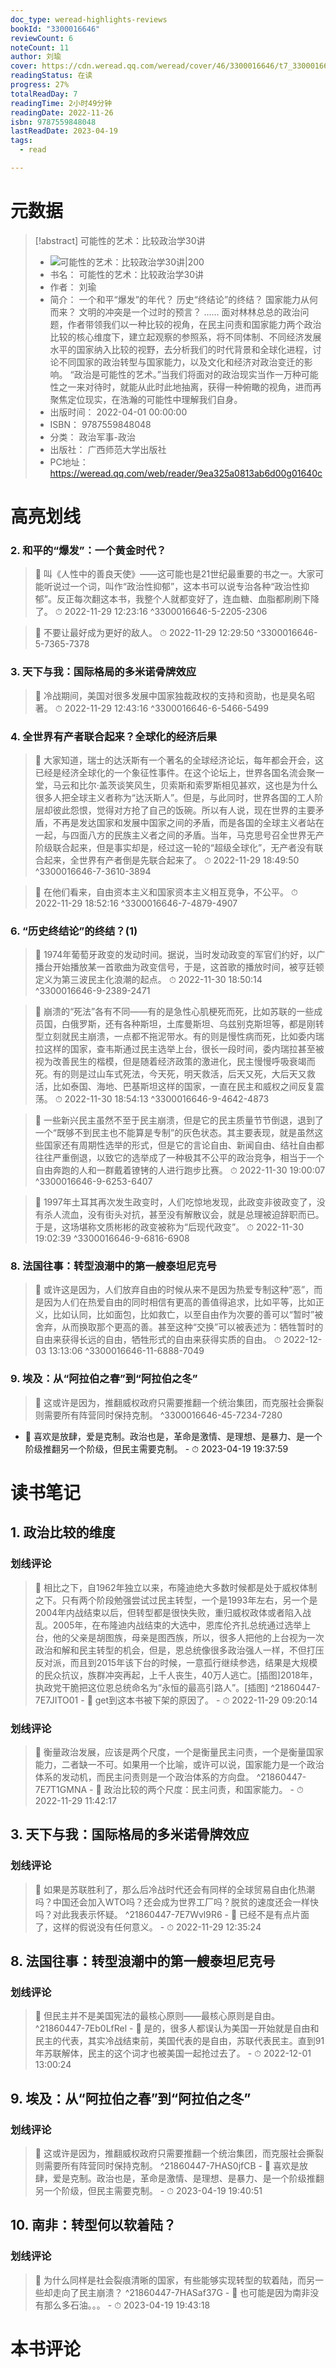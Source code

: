 ```yaml
---
doc_type: weread-highlights-reviews
bookId: "3300016646"
reviewCount: 6
noteCount: 11
author: 刘瑜
cover: https://cdn.weread.qq.com/weread/cover/46/3300016646/t7_3300016646.jpg
readingStatus: 在读
progress: 27%
totalReadDay: 7
readingTime: 2小时49分钟
readingDate: 2022-11-26
isbn: 9787559848048
lastReadDate: 2023-04-19
tags:
  - read

---
```

# 元数据
> [!abstract] 可能性的艺术：比较政治学30讲
> - ![ 可能性的艺术：比较政治学30讲|200](https://cdn.weread.qq.com/weread/cover/46/3300016646/t7_3300016646.jpg)
> - 书名： 可能性的艺术：比较政治学30讲
> - 作者： 刘瑜
> - 简介： 一个和平“爆发”的年代？
历史“终结论”的终结？
国家能力从何而来？
文明的冲突是一个过时的预言？
……
面对林林总总的政治问题，作者带领我们以一种比较的视角，在民主问责和国家能力两个政治比较的核心维度下，建立起观察的参照系，将不同体制、不同经济发展水平的国家纳入比较的视野，去分析我们的时代背景和全球化进程，讨论不同国家的政治转型与国家能力，以及文化和经济对政治变迁的影响。
“政治是可能性的艺术。”当我们将面对的政治现实当作一万种可能性之一来对待时，就能从此时此地抽离，获得一种俯瞰的视角，进而再聚焦定位现实，在浩瀚的可能性中理解我们自身。
> - 出版时间： 2022-04-01 00:00:00
> - ISBN： 9787559848048
> - 分类： 政治军事-政治
> - 出版社： 广西师范大学出版社
> - PC地址：https://weread.qq.com/web/reader/9ea325a0813ab6d00g01640c

# 高亮划线

### 2. 和平的“爆发”：一个黄金时代？

> 📌 叫《人性中的善良天使》——这可能也是21世纪最重要的书之一。大家可能听说过一个词，叫作“政治性抑郁”，这本书可以说专治各种“政治性抑郁”。反正每次翻这本书，我整个人就都变好了，连血糖、血脂都刷刷下降了。 
> ⏱ 2022-11-29 12:23:16 ^3300016646-5-2205-2306

> 📌 不要让最好成为更好的敌人。 
> ⏱ 2022-11-29 12:29:50 ^3300016646-5-7365-7378

### 3. 天下与我：国际格局的多米诺骨牌效应

> 📌 冷战期间，美国对很多发展中国家独裁政权的支持和资助，也是臭名昭著。 
> ⏱ 2022-11-29 12:43:16 ^3300016646-6-5466-5499

### 4. 全世界有产者联合起来？全球化的经济后果

> 📌 大家知道，瑞士的达沃斯有一个著名的全球经济论坛，每年都会开会，这已经是经济全球化的一个象征性事件。在这个论坛上，世界各国名流会聚一堂，马云和比尔·盖茨谈笑风生，贝索斯和索罗斯相见甚欢，这也是为什么很多人把全球主义者称为“达沃斯人”。但是，与此同时，世界各国的工人阶层却彼此怨恨，觉得对方抢了自己的饭碗。所以有人说，现在世界的主要矛盾，不再是发达国家和发展中国家之间的矛盾，而是各国的全球主义者站在一起，与四面八方的民族主义者之间的矛盾。当年，马克思号召全世界无产阶级联合起来，但是事实却是，经过这一轮的“超级全球化”，无产者没有联合起来，全世界有产者倒是先联合起来了。 
> ⏱ 2022-11-29 18:49:50 ^3300016646-7-3610-3894

> 📌 在他们看来，自由资本主义和国家资本主义相互竞争，不公平。 
> ⏱ 2022-11-29 18:52:16 ^3300016646-7-4879-4907

### 6. “历史终结论”的终结？(1)

> 📌 1974年葡萄牙政变的发动时间。据说，当时发动政变的军官们约好，以广播台开始播放某一首歌曲为政变信号，于是，这首歌的播放时间，被亨廷顿定义为第三波民主化浪潮的起点。 
> ⏱ 2022-11-30 18:50:14 ^3300016646-9-2389-2471

> 📌 崩溃的“死法”各有不同——有的是急性心肌梗死而死，比如苏联的一些成员国，白俄罗斯，还有各种斯坦，土库曼斯坦、乌兹别克斯坦等，都是刚转型立刻就民主崩溃，一点都不拖泥带水。有的则是慢性病而死，比如委内瑞拉这样的国家，查韦斯通过民主选举上台，很长一段时间，委内瑞拉甚至被视为改善民生的楷模，但是随着经济政策的激进化，民主慢慢呼吸衰竭而死。有的则是过山车式死法，今天死，明天救活，后天又死，大后天又救活，比如泰国、海地、巴基斯坦这样的国家，一直在民主和威权之间反复震荡。 
> ⏱ 2022-11-30 18:54:13 ^3300016646-9-4642-4873

> 📌 一些新兴民主虽然不至于民主崩溃，但是它的民主质量节节倒退，退到了一个“既够不到民主也不能算是专制”的灰色状态。其主要表现，就是虽然这些国家还有周期性选举的形式，但是它的言论自由、新闻自由、结社自由都往往严重倒退，以致它的选举成了一种极其不公平的政治竞争，相当于一个自由奔跑的人和一群戴着镣铐的人进行跑步比赛。 
> ⏱ 2022-11-30 19:00:07 ^3300016646-9-6253-6407

> 📌 1997年土耳其再次发生政变时，人们吃惊地发现，此政变非彼政变了，没有杀人流血，没有街头对抗，甚至没有解散议会，就是总理被迫辞职而已。于是，这场堪称文质彬彬的政变被称为“后现代政变”。 
> ⏱ 2022-11-30 19:02:39 ^3300016646-9-6816-6908

### 8. 法国往事：转型浪潮中的第一艘泰坦尼克号

> 📌 或许这是因为，人们放弃自由的时候从来不是因为热爱专制这种“恶”，而是因为人们在热爱自由的同时相信有更高的善值得追求，比如平等，比如正义，比如认同，比如面包，比如救亡，以至自由作为次要的善可以“暂时”被舍弃，从而换取那个更高的善。甚至这种“交换”可以被表述为：牺牲暂时的自由来获得长远的自由，牺牲形式的自由来获得实质的自由。 
> ⏱ 2022-12-03 13:13:06 ^3300016646-11-6888-7049

### 9. 埃及：从“阿拉伯之春”到“阿拉伯之冬”

> 📌 这或许是因为，推翻威权政府只需要推翻一个统治集团，而克服社会撕裂则需要所有阵营同时保持克制。 ^3300016646-45-7234-7280
- 💭 喜欢是放肆，爱是克制。政治也是，革命是激情、是理想、是暴力、是一个阶级推翻另一个阶级，但民主需要克制。 - ⏱ 2023-04-19 19:37:59 

# 读书笔记

## 1. 政治比较的维度

### 划线评论
> 📌 相比之下，自1962年独立以来，布隆迪绝大多数时候都是处于威权体制之下。只有两个阶段勉强尝试过民主转型，一个是1993年左右，另一个是2004年内战结束以后，但转型都是很快失败，重归威权政体或者陷入战乱。2005年，在布隆迪内战结束的大选中，恩库伦齐扎总统通过选举上台，他的父亲是胡图族，母亲是图西族，所以，很多人把他的上台视为一次政治和解和民主转型的机会，但是，恩总统像很多政治强人一样，不但打压反对派，而且到2015年该下台的时候，一意孤行继续参选，结果是大规模的民众抗议，族群冲突再起，上千人丧生，40万人逃亡。[插图]2018年，执政党干脆把这位恩总统命名为“永恒的最高引路人”。[插图]  ^21860447-7E7JITO01
    - 💭 get到这本书被下架的原因了。
    - ⏱ 2022-11-29 09:20:14

### 划线评论
> 📌 衡量政治发展，应该是两个尺度，一个是衡量民主问责，一个是衡量国家能力，二者缺一不可。如果用一个比喻，或许可以说，国家能力是一个政治体系的发动机，而民主问责则是一个政治体系的方向盘。  ^21860447-7E7T1GMNA
    - 💭 政治比较的两个尺度：民主问责，和国家能力。
    - ⏱ 2022-11-29 11:42:17
   
## 3. 天下与我：国际格局的多米诺骨牌效应

### 划线评论
> 📌 如果是苏联胜利了，那么后冷战时代还会有同样的全球贸易自由化热潮吗？中国还会加入WTO吗？还会成为世界工厂吗？脱贫的速度还会一样快吗？对此我表示怀疑。  ^21860447-7E7Wvl9R6
    - 💭 已经不是有点片面了，这样的假说没有任何意义。
    - ⏱ 2022-11-29 12:35:24
   
## 8. 法国往事：转型浪潮中的第一艘泰坦尼克号

### 划线评论
> 📌 但民主并不是美国宪法的最核心原则——最核心原则是自由。  ^21860447-7Eb0LfRel
    - 💭 是的，很多人都误认为美国一开始就是自由和民主的代表，其实冷战结束前，美国代表的是自由，苏联代表民主。直到91年苏联解体，民主的这个词才也被美国一起抢过去了。
    - ⏱ 2022-12-01 13:00:24
   
## 9. 埃及：从“阿拉伯之春”到“阿拉伯之冬”

### 划线评论
> 📌 这或许是因为，推翻威权政府只需要推翻一个统治集团，而克服社会撕裂则需要所有阵营同时保持克制。  ^21860447-7HAS0jfCB
    - 💭 喜欢是放肆，爱是克制。政治也是，革命是激情、是理想、是暴力、是一个阶级推翻另一个阶级，但民主需要克制。
    - ⏱ 2023-04-19 19:40:51
   
## 10. 南非：转型何以软着陆？

### 划线评论
> 📌 为什么同样是社会裂痕清晰的国家，有些能够实现转型的软着陆，而另一些却走向了民主崩溃？  ^21860447-7HASaf37G
    - 💭 也可能是因为南非没有那么多石油。。。
    - ⏱ 2023-04-19 19:43:18
   
# 本书评论

